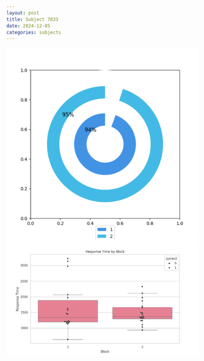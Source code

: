 ```yaml
---
layout: post
title: Subject 7033
date: 2024-12-05
categories: subjects
---
```


![](data/7033/run-20/7033__acc_test.png)
![](data/7033/run-20/7033_rt.png)

